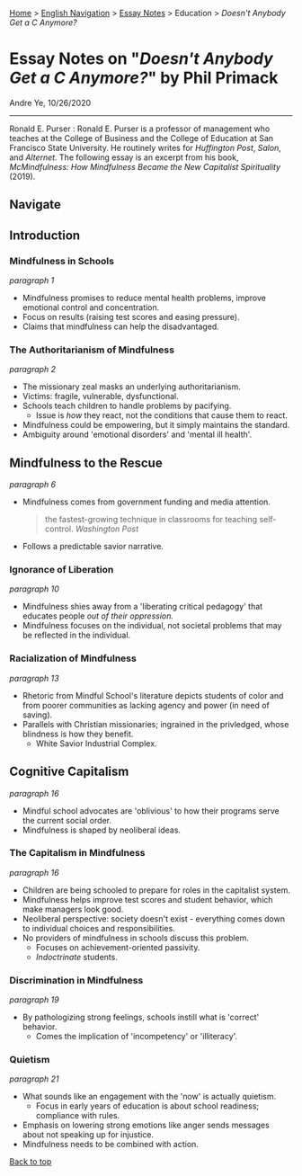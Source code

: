 [Home](https://andre-ye.github.io) > [English Navigation](https://andre-ye.github.io/english/english_navigation) > [Essay Notes](https://andre-ye.github.io/english/english_navigation#notes-on-essays) > Education > *Doesn't Anybody Get a C Anymore?*

# Essay Notes on "*Doesn't Anybody Get a C Anymore?*" by Phil Primack
Andre Ye, 10/26/2020

---

Ronald E. Purser
: Ronald E. Purser is a professor of management who teaches at the College of Business and the College of Education at San Francisco State University. He routinely writes for *Huffington Post*, *Salon*, and *Alternet*. The following essay is an excerpt from his book, *McMindfulness: How Mindfulness Became the New Capitalist Spirituality* (2019).

## Navigate

## Introduction
### Mindfulness in Schools
*paragraph 1*
- Mindfulness promises to reduce mental health problems, improve emotional control and concentration.
- Focus on results (raising test scores and easing pressure).
- Claims that mindfulness can help the disadvantaged.

### The Authoritarianism of Mindfulness
*paragraph 2*
- The missionary zeal masks an underlying authoritarianism.
- Victims: fragile, vulnerable, dysfunctional.
- Schools teach children to handle problems by pacifying.
  - Issue is *how* they react, not the conditions that cause them to react.
- Mindfulness could be empowering, but it simply maintains the standard.
- Ambiguity around 'emotional disorders' and 'mental ill health'.

## Mindfulness to the Rescue
*paragraph 6*
- Mindfulness comes from government funding and media attention.
  > the fastest-growing technique in classrooms for teaching self-control. *Washington Post*
- Follows a predictable savior narrative.

### Ignorance of Liberation
*paragraph 10*
- Mindfulness shies away from a 'liberating critical pedagogy' that educates people *out of their oppression.*
- Mindfulness focuses on the individual, not societal problems that may be reflected in the individual.

### Racialization of Mindfulness
*paragraph 13*
- Rhetoric from Mindful School's literature depicts students of color and from poorer communities as lacking agency and power (in need of saving).
- Parallels with Christian missionaries; ingrained in the privledged, whose blindness is how they benefit.
  - White Savior Industrial Complex.

## Cognitive Capitalism
*paragraph 16*
- Mindful school advocates are 'oblivious' to how their programs serve the current social order.
- Mindfulness is shaped by neoliberal ideas.

### The Capitalism in Mindfulness
*paragraph 16*
- Children are being schooled to prepare for roles in the capitalist system.
- Mindfulness helps improve test scores and student behavior, which make managers look good.
- Neoliberal perspective: society doesn't exist - everything comes down to individual choices and responsibilities.
- No providers of mindfulness in schools discuss this problem.
  - Focuses on achievement-oriented passivity.
  - *Indoctrinate* students.

### Discrimination in Mindfulness
*paragraph 19*
- By pathologizing strong feelings, schools instill what is 'correct' behavior.
  - Comes the implication of 'incompetency' or 'illiteracy'.

### Quietism
*paragraph 21*
- What sounds like an engagement with the 'now' is actually quietism.
  - Focus in early years of education is about school readiness; compliance with rules.
- Emphasis on lowering strong emotions like anger sends messages about not speaking up for injustice.
- Mindfulness needs to be combined with action.

[Back to top](#)
